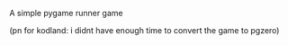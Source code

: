 A simple pygame runner game

(pn for kodland: i didnt have enough time to convert the game to pgzero)
